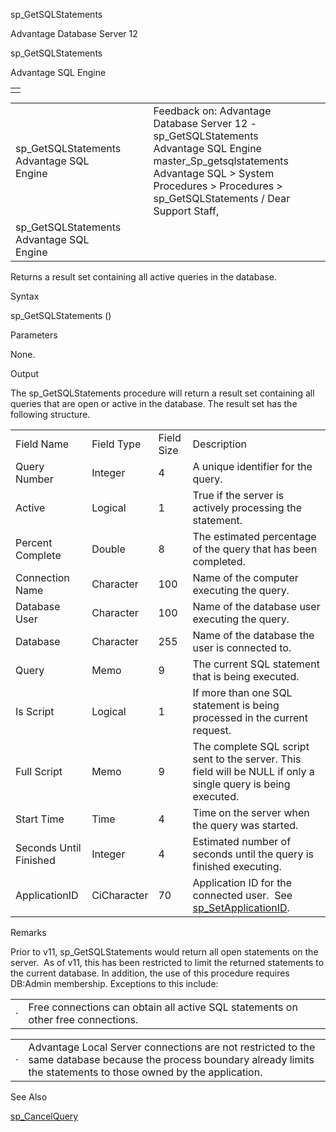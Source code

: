 sp\_GetSQLStatements




Advantage Database Server 12  

sp\_GetSQLStatements

Advantage SQL Engine

|  |
| --- |
|  |

|  |  |  |  |  |
| --- | --- | --- | --- | --- |
| sp\_GetSQLStatements  Advantage SQL Engine |  |  | Feedback on: Advantage Database Server 12 - sp\_GetSQLStatements Advantage SQL Engine master\_Sp\_getsqlstatements Advantage SQL > System Procedures > Procedures > sp\_GetSQLStatements / Dear Support Staff, |  |
| sp\_GetSQLStatements  Advantage SQL Engine |  |  |  |  |

Returns a result set containing all active queries in the database.

Syntax

sp\_GetSQLStatements ()

Parameters

None.

Output

The sp\_GetSQLStatements procedure will return a result set containing all queries that are open or active in the database. The result set has the following structure.

|  |  |  |  |
| --- | --- | --- | --- |
| Field Name | Field Type | Field Size | Description |
| Query Number | Integer | 4 | A unique identifier for the query. |
| Active | Logical | 1 | True if the server is actively processing the statement. |
| Percent Complete | Double | 8 | The estimated percentage of the query that has been completed. |
| Connection Name | Character | 100 | Name of the computer executing the query. |
| Database User | Character | 100 | Name of the database user executing the query. |
| Database | Character | 255 | Name of the database the user is connected to. |
| Query | Memo | 9 | The current SQL statement that is being executed. |
| Is Script | Logical | 1 | If more than one SQL statement is being processed in the current request. |
| Full Script | Memo | 9 | The complete SQL script sent to the server. This field will be NULL if only a single query is being executed. |
| Start Time | Time | 4 | Time on the server when the query was started. |
| Seconds Until Finished | Integer | 4 | Estimated number of seconds until the query is finished executing. |
| ApplicationID | CiCharacter | 70 | Application ID for the connected user.  See [sp\_SetApplicationID](master_sp_setapplicationid.htm). |

Remarks

Prior to v11, sp\_GetSQLStatements would return all open statements on the server.  As of v11, this has been restricted to limit the returned statements to the current database. In addition, the use of this procedure requires DB:Admin membership. Exceptions to this include:

|  |  |
| --- | --- |
| · | Free connections can obtain all active SQL statements on other free connections. |

|  |  |
| --- | --- |
| · | Advantage Local Server connections are not restricted to the same database because the process boundary already limits the statements to those owned by the application. |

See Also

[sp\_CancelQuery](master_sp_cancelquery.htm)